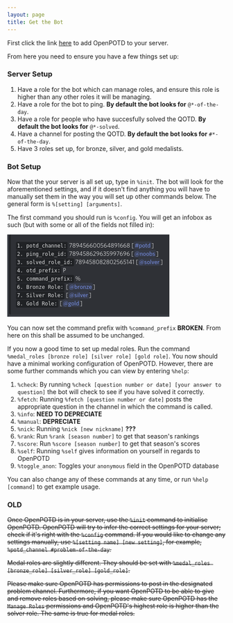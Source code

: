 ```yaml
---
layout: page
title: Get the Bot
---
```


First click the link <a href="https://discord.com/api/oauth2/authorize?client_id=763882474466967554&permissions=0&scope=bot">here</a> to add OpenPOTD to your server. 

From here you need to ensure you have a few things set up:

### Server Setup

1. Have a role for the bot which can manage roles, and ensure this role is higher than any other roles it will be managing.
2. Have a role for the bot to ping. **By default the bot looks for** `@*-of-the-day`.
3. Have a role for people who have succesfully solved the QOTD. **By default the bot looks for** `@*-solved`.
4. Have a channel for posting the QOTD. **By default the bot looks for** `#*-of-the-day`.
5. Have 3 roles set up, for bronze, silver, and gold medalists. 

### Bot Setup

Now that the your server is all set up, type in `%init`. The bot will look for the aforementioned settings, and if it doesn't find anything you will have to manually set them in the way you will set up other commands below. The general form is `%[setting] [arguments]`. 

The first command you should run is `%config`. You will get an infobox as such (but with some or all of the fields not filled in):

![My helpful screenshot](/assets/ss.png)

You can now set the command prefix with `%command_prefix` **BROKEN**. From here on this shall be assumed to be unchanged. 

If you now a good time to set up medal roles. Run the command `%medal_roles [bronze role] [silver role] [gold role]`. You now should have a minimal working configuration of OpenPOTD. However, there are some further commands which you can view by entering `%help`:

1. `%check`: By running `%check [question number or date] [your answer to question]` the bot will check to see if you have solved it correctly.
2. `%fetch`: Running `%fetch [question number or date]` posts the appropriate question in the channel in which the command is called. 
3. `%info`: **NEED TO DEPRECIATE**
4. `%manual`: **DEPRECIATE**
5. `%nick`: Running `%nick [new nickname]` **???**
6. `%rank`: Run `%rank [season number]` to get that season's rankings
6. `%score`: Run `%score [season number]` to get that season's scores
7. `%self`: Running `%self` gives information on yourself in regards to OpenPOTD
8. `%toggle_anon`: Toggles your `anonymous` field in the OpenPOTD database

You can also change any of these commands at any time, or run `%help [command]` to get example usage.

### OLD

~~Once OpenPOTD is in your server, use the `%init` command to initialise OpenPOTD. OpenPOTD will try to infer the correct settings for your server; check if it's right with the `%config` command. If you would like to change any settings manually, use `%[setting name] [new setting]`, for example, `%potd_channel #problem-of-the-day`.~~

~~Medal roles are slightly different. They should be set with `%medal_roles [bronze_role] [silver_role] [gold_role]`.~~

~~Please make sure OpenPOTD has permissions to post in the designated problem channel. Furthermore, if you want OpenPOTD to be able to give and remove roles based on solving, please make sure OpenPOTD has the `Manage Roles` permissions and OpenPOTD's highest role is higher than the solver role. The same is true for medal roles.~~
